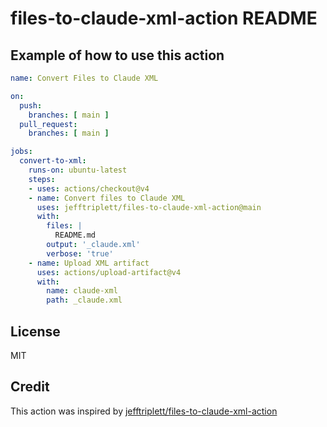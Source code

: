 # files-to-claude-xml-action README

## Example of how to use this action

```yaml
name: Convert Files to Claude XML

on:
  push:
    branches: [ main ]
  pull_request:
    branches: [ main ]

jobs:
  convert-to-xml:
    runs-on: ubuntu-latest
    steps:
    - uses: actions/checkout@v4
    - name: Convert files to Claude XML
      uses: jefftriplett/files-to-claude-xml-action@main
      with:
        files: |
          README.md
        output: '_claude.xml'
        verbose: 'true'
    - name: Upload XML artifact
      uses: actions/upload-artifact@v4
      with:
        name: claude-xml
        path: _claude.xml
```

## License
MIT

## Credit
This action was inspired by [jefftriplett/files-to-claude-xml-action](https://github.com/jefftriplett/files-to-claude-xml-action/)